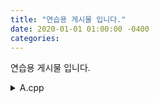 ```yaml
---
title: "연습용 게시물 입니다."
date: 2020-01-01 01:00:00 -0400
categories:
---
```


연습용 게시물 입니다.

<details>
<summary>A.cpp</summary>

```cpp
#include <iostream>

int main(void)
{
    std::cin.tie(0);
    std::ios_base::sync_with_stdio(false);

    int T;
    std::cin >> T;

    while (T--)
    {
        int x, y;
        std::cin >> x >> y;

        if( x == y ){
            std::cout << x + y << "\n";
        } else {
            std::cout << 2*std::max(x,y) - 1 << "\n";
        }
    }

    return 0;
}
```
</details>

